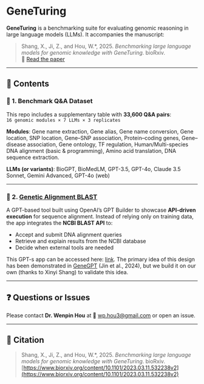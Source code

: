 # GeneTuring

**GeneTuring** is a benchmarking suite for evaluating genomic reasoning in large language models (LLMs). It accompanies the manuscript:

> Shang, X., Ji, Z., and Hou, W.*, 2025. _Benchmarking large language models for genomic knowledge with GeneTuring_. bioRxiv.  
> 📄 [Read the paper](https://www.biorxiv.org/content/10.1101/2023.03.11.532238v2)

---

## 📁 Contents

### 🔹 1. Benchmark Q&A Dataset

This repo includes a supplementary table with **33,600 Q&A pairs**:  
`16 genomic modules × 7 LLMs × 3 replicates`

**Modules**: Gene name extraction, Gene alias, Gene name conversion, Gene location, SNP location, Gene–SNP association, Protein–coding genes, Gene–disease association, Gene ontology, TF regulation, Human/Multi-species DNA alignment (basic & programming), Amino acid translation, DNA sequence extraction.

**LLMs (or variants)**: BioGPT, BioMedLM, GPT-3.5, GPT-4o, Claude 3.5 Sonnet, Gemini Advanced, GPT-4o (web)

---

### 🌟 2. [Genetic Alignment BLAST](https://chatgpt.com/g/g-67c52efdc210819190a9532f264ec9c0-genetic-alignment-blast)

A GPT-based tool built using OpenAI’s GPT Builder to showcase **API-driven execution** for sequence alignment. Instead of relying only on training data, the app integrates the **NCBI BLAST API** to:

- Accept and submit DNA alignment queries  
- Retrieve and explain results from the NCBI database  
- Decide when external tools are needed


This GPT-s app can be accessed here: [link](https://chatgpt.com/g/g-67c52efdc210819190a9532f264ec9c0-genetic-alignment-blast).
The primary idea of this design has been demonstrated in [GeneGPT](https://doi.org/10.1093/bioinformatics/btae075) (Jin et al., 2024), but we build it on our own (thanks to Xinyi Shang) to validate this idea.

---

## ❓ Questions or Issues

Please contact **Dr. Wenpin Hou** at 📧 wp.hou3@gmail.com or open an issue.

---

## 📖 Citation

> Shang, X., Ji, Z., and Hou, W.*, 2025. _Benchmarking large language models for genomic knowledge with GeneTuring_. bioRxiv.  
> [https://www.biorxiv.org/content/10.1101/2023.03.11.532238v2](https://www.biorxiv.org/content/10.1101/2023.03.11.532238v2)
